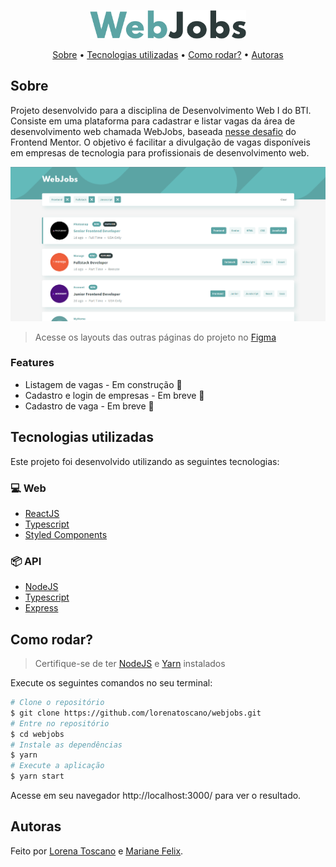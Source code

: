 <p align="center">
   <img src="./.github/logo-colors.svg" alt="WebJobs" width="250"/>
</p>

<p align="center">
  <a href="#sobre">Sobre</a> •
  <a href="#tecnologias-utilizadas">Tecnologias utilizadas</a> • 
  <a href="#como-rodar">Como rodar?</a> • 
  <a href="#autoras">Autoras</a>
</p>

## Sobre

Projeto desenvolvido para a disciplina de Desenvolvimento Web I do BTI. Consiste em uma plataforma para cadastrar e listar vagas da área de desenvolvimento web chamada WebJobs, baseada [nesse desafio](https://www.frontendmentor.io/challenges/job-listings-with-filtering-ivstIPCt) do Frontend Mentor. O objetivo é facilitar a divulgação de vagas disponíveis em empresas de tecnologia para profissionais de desenvolvimento web.

![cover](.github/main-page.png?style=flat)

> Acesse os layouts das outras páginas do projeto no [Figma](https://www.figma.com/file/VOMO0clBvQHdvU7xeqg3EM/webjobs?node-id=111%3A135)

### Features

- Listagem de vagas - Em construção 🚧
- Cadastro e login de empresas - Em breve 📅
- Cadastro de vaga - Em breve 📅

## Tecnologias utilizadas

Este projeto foi desenvolvido utilizando as seguintes tecnologias:

### 💻 Web

- [ReactJS](https://reactjs.org/)
- [Typescript](https://www.typescriptlang.org/)
- [Styled Components](https://styled-components.com/)

### 📦 API

- [NodeJS](https://nodejs.org/en/)
- [Typescript](https://www.typescriptlang.org/)
- [Express](https://expressjs.com/)

## Como rodar?

> Certifique-se de ter [NodeJS](https://nodejs.org/en/) e [Yarn](https://classic.yarnpkg.com/lang/en/docs/install/#windows-stable) instalados

Execute os seguintes comandos no seu terminal:

```bash
# Clone o repositório
$ git clone https://github.com/lorenatoscano/webjobs.git
# Entre no repositório
$ cd webjobs
# Instale as dependências
$ yarn
# Execute a aplicação
$ yarn start
```

Acesse em seu navegador http://localhost:3000/ para ver o resultado.

## Autoras

Feito por [Lorena Toscano](https://github.com/lorenatoscano) e [Mariane Felix](https://github.com/marianefelix).
